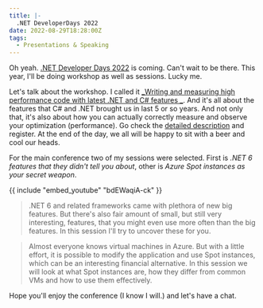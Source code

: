```yaml
---
title: |-
  .NET DeveloperDays 2022
date: 2022-08-29T18:28:00Z
tags:
  - Presentations & Speaking
---
```

Oh yeah. [.NET Developer Days 2022][1] is coming. Can't wait to be there. This year, I'll be doing workshop as well as sessions. Lucky me.

<!-- excerpt -->

Let's talk about the workshop. I called it [_Writing and measuring high performance code with latest .NET and C# features _][2]. And it's all about the features that C# and .NET brought us in last 5 or so years. And not only that, it's also about how you can actually correctly measure and observe your optimization (performance). Go check the [detailed description][2] and register. At the end of the day, we all will be happy to sit with a beer and cool our heads.

For the main conference two of my sessions were selected. First is _.NET 6 features that they didn't tell you about_, other is _Azure Spot instances as your secret weapon_.

{{ include "embed_youtube" "bdEWaqiA-ck" }}

> .NET 6 and related frameworks came with plethora of new big features. But there's also fair amount of small, but still very interesting, features, that you might even use more often than the big features. In this session I'll try to uncover these for you.

> Almost everyone knows virtual machines in Azure. But with a little effort, it is possible to modify the application and use Spot instances, which can be an interesting financial alternative. In this session we will look at what Spot instances are, how they differ from common VMs and how to use them effectively.

Hope you'll enjoy the conference (I know I will.) and let's have a chat.

[1]: https://net.developerdays.pl/
[2]: https://net.developerdays.pl/writing-and-measuring-high-performance-code-with-latest-net-and-c-features/
